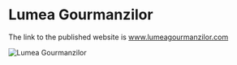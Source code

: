 <h1>Lumea Gourmanzilor</h1>

The link to the published website is www.lumeagourmanzilor.com

<img src="plots/www.lumeagourmanzilor.com_.png" alt="Lumea Gourmanzilor"/>
